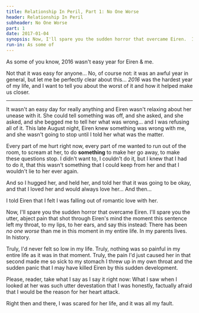 ```yaml
---
title: Relationship In Peril, Part 1: No One Worse
header: Relationship In Peril
subheader: No One Worse
part: 1
date: 2017-01-04
synopsis: Now, I'll spare you the sudden horror that overcame Eiren.  I'll spare you the utter, abject pain that shot through Eiren's mind the moment this sentence left my throat, to my lips, to her ears, and say this instead: There is no one worse than me in this moment.
run-in: As some of
---
```


As some of you know, 2016 wasn't easy year for Eiren & me.

Not that it was easy for anyone... No, of course not: it was an awful year in general, but let me be perfectly clear about this... *2016* was the hardest year of my life, and I want to tell you about the worst of it and how it helped make us closer.

<hr>

It wasn't an easy day for really anything and Eiren wasn't relaxing about her unease with it.  She could tell something was off, and she asked, and she asked, and she begged me to tell her what was wrong... and I was refusing all of it.  This late August night, Eiren knew something was wrong with me, and she wasn't going to stop until I told her what was the matter.

Every part of me hurt right now, every part of me wanted to run out of the room, to scream at her, to do **something** to make her go away, to make these questions stop.  I didn't want to, I couldn't do it, but I knew that I had to do it, that this wasn't something that I could keep from her and that I wouldn't lie to her ever again.

And so I hugged her, and held her, and told her that it was going to be okay, and that I loved her and would always love her... And then...

I told Eiren that I felt I was falling out of romantic love with her.

Now, I'll spare you the sudden horror that overcame Eiren.  I'll spare you the utter, abject pain that shot through Eiren's mind the moment this sentence left my throat, to my lips, to her ears, and say this instead: There has been *no one worse* than me in this moment in my entire life.  In my parents lives.  In history.

Truly, I'd never felt so low in my life.  Truly, nothing was so painful in my entire life as it was in that moment.  Truly, the pain I'd just caused her in that second made me so sick to my stomach I threw up in my own throat and the sudden panic that I may have killed Eiren by this sudden development.

Please, reader, take what I say as I say it right now: What I saw when I looked at her was such utter devestation that I was honestly, factually afraid that I would be the reason for her heart attack.

Right then and there, I was scared for her life, and it was all my fault.
